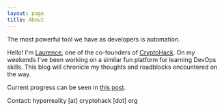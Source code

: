 ```yaml
---
layout: page
title: About
---
```


<p class="message">
    The most powerful tool we have as developers is automation.
</p>

Hello! I'm [Laurence](https://laurencetennant.com/), one of the co-founders of [CryptoHack](https://cryptohack.org/). On my weekends I've been working on a similar fun platform for learning DevOps skills. This blog will chronicle my thoughts and roadblocks encountered on the way.

Current progress can be seen in [this post](https://devopschops.com/blog/devopschops-progress/).

Contact: hyperreality [at] cryptohack [dot] org
